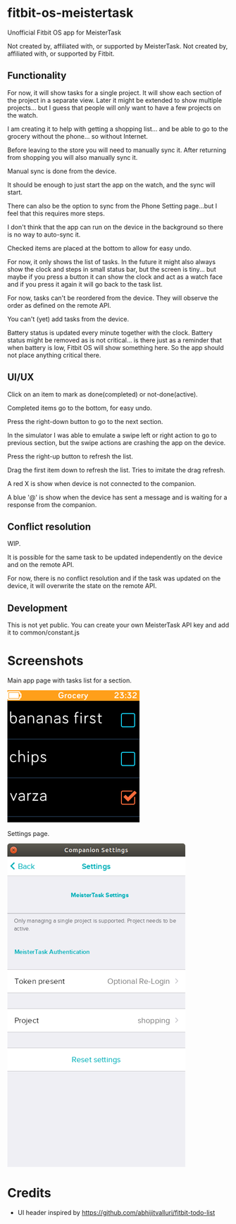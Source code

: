 # fitbit-os-meistertask
Unofficial Fitbit OS app for MeisterTask

Not created by, affiliated with, or supported by MeisterTask.
Not created by, affiliated with, or supported by Fitbit.


## Functionality

For now, it will show tasks for a single project.
It will show each section of the project in a separate view.
Later it might be extended to show multiple projects... but I guess that
people will only want to have a few projects on the watch.

I am creating it to help with getting a shopping list... and be able to go
to the grocery without the phone... so without Internet.

Before leaving to the store you will need to manually sync it.
After returning from shopping you will also manually sync it.

Manual sync is done from the device.

It should be enough to just start the app on the watch, and the sync will
start.

There can also be the option to sync from the Phone Setting page...but I
feel that this requires more steps.

I don't think that the app can run on the device in the background so there
is no way to auto-sync it.

Checked items are placed at the bottom to allow for easy undo.

For now, it only shows the list of tasks.
In the future it might also always show the clock and steps in small status
bar, but the screen is tiny... but maybe if you press a button it can show the
clock and act as a watch face and if you press it again it will go back to
the task list.

For now, tasks can't be reordered from the device.
They will observe the order as defined on the remote API.

You can't (yet) add tasks from the device.

Battery status is updated every minute together with the clock.
Battery status might be removed as is not critical... is there just as a
reminder that when battery is low, Fitbit OS will show something here.
So the app should not place anything critical there.


## UI/UX

Click on an item to mark as done(completed) or not-done(active).

Completed items go to the bottom, for easy undo.

Press the right-down button to go to the next section.

In the simulator I was able to emulate a swipe left or right action to
go to previous section, but the swipe actions are crashing the app on the
device.

Press the right-up button to refresh the list.

Drag the first item down to refresh the list.
Tries to imitate the drag refresh.

A red X is show when device is not connected to the companion.

A blue '@' is show when the device has sent a message and is waiting for a
response from the companion.


## Conflict resolution

WIP.

It is possible for the same task to be updated independently on the device and
on the remote API.

For now, there is no conflict resolution and if the task was updated on the
device, it will overwrite the state on the remote API.


## Development

This is not yet public.
You can create your own MeisterTask API key and add it to common/constant.js


# Screenshots

Main app page with tasks list for a section.

![main-app-screenshot](screenshots/device.png?raw=true "Main App")


Settings page.

![settings-screenshot](screenshots/settings.png?raw=true "Settings Page")


# Credits

* UI header inspired by https://github.com/abhijitvalluri/fitbit-todo-list
